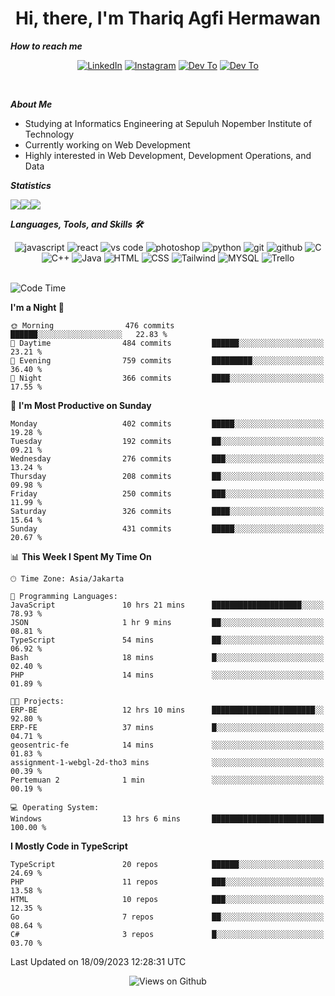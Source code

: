 <div align="center">
  <h1>Hi, there, I'm Thariq Agfi Hermawan</h1>
</div>


***How to reach me***
<p align='center'>
   <a href="https://www.linkedin.com/in/thariqagfihermawan" target="_blank"><img src="https://img.shields.io/badge/LinkedIn-0077B5?style=for-the-badge&logo=linkedin&logoColor=white" alt="LinkedIn"></a>
   <a href="https://www.instagram.com/thoriqagfi" target="_blank"><img src="https://img.shields.io/badge/Instagram-E4405F?style=for-the-badge&logo=instagram&logoColor=white" alt="Instagram"></a>
   <a href="https://medium.com/@thoriq.aghfi60" target="_blank"><img src="https://img.shields.io/badge/Medium-12100E?style=for-the-badge&logo=medium&logoColor=white" alt="Dev To"></a>
   <a href="https://linktr.ee/thoriqagfi" target="_blank"><img src="https://img.shields.io/badge/linktree-1de9b6?style=for-the-badge&logo=linktree&logoColor=white" alt="Dev To"></a>
</p>

<br>

***About Me***
- Studying at Informatics Engineering at Sepuluh Nopember Institute of Technology
- Currently working on Web Development
- Highly interested in Web Development, Development Operations, and Data

***Statistics***

<!-- [![GitHub Streak](http://github-readme-streak-stats.herokuapp.com?user=thoriqagfi&theme=dark)](https://git.io/streak-stats) -->

<div align="center">
  <div style="display: flex;">
    <img src="http://github-readme-streak-stats.herokuapp.com?user=thoriqagfi&theme=chartreuse-dark"/>
    <img src="https://github-readme-stats.vercel.app/api/top-langs/?username=thoriqagfi&layout=compact&&theme=chartreuse-dark&langs_count=8)](https://github.com/thoriqagfi"/>
    <img src="https://github-readme-stats.vercel.app/api?username=thoriqagfi&show_icons=true&theme=chartreuse-dark"/>
  </div>
</div>

<!-- [![Top Langs](https://github-readme-stats.vercel.app/api/top-langs/?username=thoriqagfi&layout=compact&&theme=chartreuse-dark&langs_count=8)](https://github.com/thoriqagfi)
< ![Agfi's GitHub stats](https://github-readme-stats.vercel.app/api?username=thoriqagfi&show_icons=true&theme=chartreuse-dark) -->

***Languages, Tools, and Skills 🛠***

  <div align="center">
    <img src="https://img.shields.io/badge/JavaScript-F7DF1E?style=for-the-badge&logo=javascript&logoColor=black" alt="javascript" />
    <img src="https://img.shields.io/badge/React-61DAFB?style=for-the-badge&logo=react&logoColor=black" alt="react" />
    <img src="https://img.shields.io/badge/vs%20code-007ACC?style=for-the-badge&logo=visual%20studio%20code&logoColor=white" alt="vs code" />
    <img src="https://img.shields.io/badge/adobe%20photoshop-31A8FF?style=for-the-badge&logo=adobe%20photoshop&logoColor=white" alt="photoshop" />
    <img src="https://img.shields.io/badge/python-3776AB?style=for-the-badge&logo=python&logoColor=white" alt="python" />
    <img src="https://img.shields.io/badge/Git-F05032?style=for-the-badge&logo=git&logoColor=white" alt="git" />
    <img src="https://img.shields.io/badge/GitHub-100000?style=for-the-badge&logo=github&logoColor=white" alt="github" />
    <img src="https://img.shields.io/badge/c-%2300599C.svg?style=for-the-badge&logo=c&logoColor=white" alt="C" />
    <img src="https://img.shields.io/badge/c++-%2300599C.svg?style=for-the-badge&logo=c%2B%2B&logoColor=white" alt="C++" />
    <img src="https://img.shields.io/badge/Java-ED8B00?style=for-the-badge&logo=java&logoColor=white" alt="Java"/>
    <img src="https://img.shields.io/badge/HTML5-E34F26?style=for-the-badge&logo=html5&logoColor=white" alt="HTML" />
    <img src="https://img.shields.io/badge/CSS-239120?&style=for-the-badge&logo=css3&logoColor=white" alt ="CSS" />
    <img src="https://img.shields.io/badge/tailwindcss-%2338B2AC.svg?style=for-the-badge&logo=tailwind-css&logoColor=white" alt="Tailwind" />
    <img src="https://img.shields.io/badge/MySQL-00000F?style=for-the-badge&logo=mysql&logoColor=white" alt="MYSQL" />
    <img src="https://img.shields.io/badge/Trello-%23026AA7.svg?style=for-the-badge&logo=Trello&logoColor=white" alt="Trello" />
  </div><br>

<!--START_SECTION:waka-->
![Code Time](http://img.shields.io/badge/Code%20Time-652%20hrs%2037%20mins-blue)

**I'm a Night 🦉** 

```text
🌞 Morning                476 commits         ██████░░░░░░░░░░░░░░░░░░░   22.83 % 
🌆 Daytime                484 commits         ██████░░░░░░░░░░░░░░░░░░░   23.21 % 
🌃 Evening                759 commits         █████████░░░░░░░░░░░░░░░░   36.40 % 
🌙 Night                  366 commits         ████░░░░░░░░░░░░░░░░░░░░░   17.55 % 
```
📅 **I'm Most Productive on Sunday** 

```text
Monday                   402 commits         █████░░░░░░░░░░░░░░░░░░░░   19.28 % 
Tuesday                  192 commits         ██░░░░░░░░░░░░░░░░░░░░░░░   09.21 % 
Wednesday                276 commits         ███░░░░░░░░░░░░░░░░░░░░░░   13.24 % 
Thursday                 208 commits         ██░░░░░░░░░░░░░░░░░░░░░░░   09.98 % 
Friday                   250 commits         ███░░░░░░░░░░░░░░░░░░░░░░   11.99 % 
Saturday                 326 commits         ████░░░░░░░░░░░░░░░░░░░░░   15.64 % 
Sunday                   431 commits         █████░░░░░░░░░░░░░░░░░░░░   20.67 % 
```


📊 **This Week I Spent My Time On** 

```text
🕑︎ Time Zone: Asia/Jakarta

💬 Programming Languages: 
JavaScript               10 hrs 21 mins      ████████████████████░░░░░   78.93 % 
JSON                     1 hr 9 mins         ██░░░░░░░░░░░░░░░░░░░░░░░   08.81 % 
TypeScript               54 mins             ██░░░░░░░░░░░░░░░░░░░░░░░   06.92 % 
Bash                     18 mins             █░░░░░░░░░░░░░░░░░░░░░░░░   02.40 % 
PHP                      14 mins             ░░░░░░░░░░░░░░░░░░░░░░░░░   01.89 % 

🐱‍💻 Projects: 
ERP-BE                   12 hrs 10 mins      ███████████████████████░░   92.80 % 
ERP-FE                   37 mins             █░░░░░░░░░░░░░░░░░░░░░░░░   04.71 % 
geosentric-fe            14 mins             ░░░░░░░░░░░░░░░░░░░░░░░░░   01.83 % 
assignment-1-webgl-2d-tho3 mins              ░░░░░░░░░░░░░░░░░░░░░░░░░   00.39 % 
Pertemuan 2              1 min               ░░░░░░░░░░░░░░░░░░░░░░░░░   00.19 % 

💻 Operating System: 
Windows                  13 hrs 6 mins       █████████████████████████   100.00 % 
```

**I Mostly Code in TypeScript** 

```text
TypeScript               20 repos            ██████░░░░░░░░░░░░░░░░░░░   24.69 % 
PHP                      11 repos            ███░░░░░░░░░░░░░░░░░░░░░░   13.58 % 
HTML                     10 repos            ███░░░░░░░░░░░░░░░░░░░░░░   12.35 % 
Go                       7 repos             ██░░░░░░░░░░░░░░░░░░░░░░░   08.64 % 
C#                       3 repos             █░░░░░░░░░░░░░░░░░░░░░░░░   03.70 % 
```




 Last Updated on 18/09/2023 12:28:31 UTC
<!--END_SECTION:waka-->

<div align="center">
<img src="https://komarev.com/ghpvc/?username=thoriqagfi&color=blue" alt="Views on Github" />
</div>